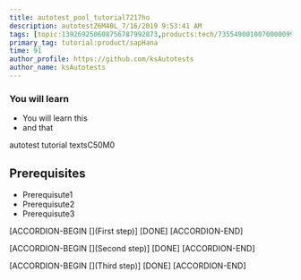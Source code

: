 ```yaml
---
title: autotest_pool_tutorial7217ho
description: autotestZ6M40L_7/16/2019 9:53:41 AM
tags: [topic:139269250608756787992873,products:tech/73554900100700000996,tutorial:experience/advanced]
primary_tag: tutorial:product/sapHana
time: 91
author_profile: https://github.com/ksAutotests
author_name: ksAutotests
---
```

### You will learn
- You will learn this
- and that

autotest tutorial textsC50M0

## Prerequisites
- Prerequisute1
- Prerequisute2
- Prerequisute3

[ACCORDION-BEGIN [](First step)]
[DONE]
[ACCORDION-END]

[ACCORDION-BEGIN [](Second step)]
[DONE]
[ACCORDION-END]

[ACCORDION-BEGIN [](Third step)]
[DONE]
[ACCORDION-END]

